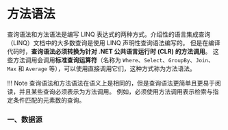 # 方法语法
查询语法和方法语法是编写 LINQ 表达式的两种方式。介绍性的语言集成查询（LINQ）文档中的大多数查询是使用 LINQ 声明性查询语法编写的。 但是在编译代码时，**查询语法必须转换为针对 .NET 公共语言运行时 (CLR) 的方法调用**。 这些方法调用会调用**标准查询运算符**（名称为 `Where`、`Select`、`GroupBy`、`Join`、`Max` 和 `Average` 等），可以使用直接调用它们，这种方式称为方法语法。

!!! Note
	查询语法和方法语法在语义上是相同的，但是查询语法更简单且更易于阅读，并且某些查询必须表示为方法调用。 例如，必须使用方法调用表示检索与指定条件匹配的元素数的查询。

### 一、数据源
